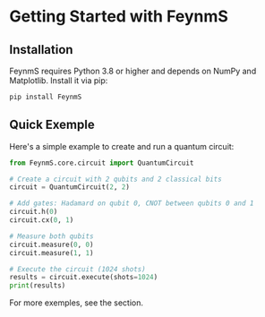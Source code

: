# Getting Started with FeynmS

## Installation

FeynmS requires Python 3.8 or higher and depends on NumPy and Matplotlib. Install it via pip:

```bash
pip install FeynmS
```

## Quick Exemple

Here's a simple example to create and run a quantum circuit:

```python
from FeynmS.core.circuit import QuantumCircuit

# Create a circuit with 2 qubits and 2 classical bits
circuit = QuantumCircuit(2, 2)

# Add gates: Hadamard on qubit 0, CNOT between qubits 0 and 1
circuit.h(0)
circuit.cx(0, 1)

# Measure both qubits
circuit.measure(0, 0)
circuit.measure(1, 1)

# Execute the circuit (1024 shots)
results = circuit.execute(shots=1024)
print(results)
```

For more exemples, see the section.
